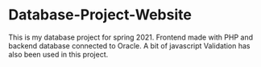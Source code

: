 # Database-Project-Website
This is my database project for spring 2021. Frontend made with PHP and backend database connected to Oracle. A bit of javascript Validation has also been used in this project.
